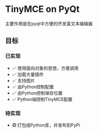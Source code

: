 # TinyMCE on PyQt
主要作用是在pyqt中方便的开发富文本编辑器
## 目标
### 已实现
- ✅ 使用面向对象的思想，方便调用
- ✅ 加载大量插件
- ✅ 支持图片
- ✅ 由Python控制配置
- ✅ 由Python控制保存位置
- ✅ Python端控制TinyMCE配置
### 待实现
- ❎ 打包成Python库，并发布到PyPi